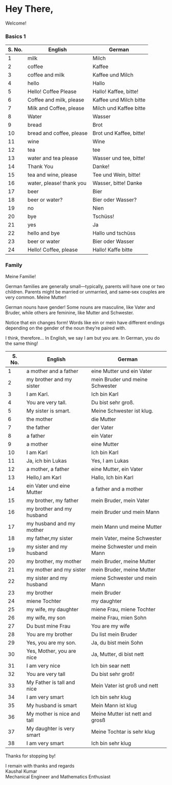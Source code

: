 # Hey There, 

Welcome!

### Basics 1

|S. No.|English                 |German                 |
|------|------------------------|-----------------------|
|1     |milk                    |Milch                  |
|2     |coffee                  |Kaffee                 |
|3     |coffee and milk         |Kaffee und Milch       |
|4     |hello                   |Hallo                  |
|5     |Hello! Coffee Please    |Hallo! Kaffee, bitte!  |
|6     |Coffee and milk, please |Kaffee und Milch bitte |
|7     |Milk and Coffee, please |Milch und Kaffee bitte |
|8     |Water                   |Wasser                 |
|9     |bread                   |Brot                   |
|10    |bread and coffee, please|Brot und Kaffee, bitte!|
|11    |wine                    |Wine                   |
|12    |tea                     |tee                    |
|13    |water and tea please    |Wasser und tee, bitte! |
|14    |Thank You               |Danke!                 |
|15    |tea and wine, please    |Tee und Wein, bitte!   |
|16    |water, please! thank you|Wasser, bitte! Danke   |
|17    |beer                    |Bier                   |
|18    |beer or water?          |Bier oder Wasser?      |
|19    |no                      |Nien                   |
|20    |bye                     |Tschüss!               |
|21    |yes                     |Ja                     |
|22    |hello and bye           |Hallo und tschüss      |
|23    |beer or water           |Bier oder Wasser       |
|24    |Hello! Coffee, please   |Hallo! Kaffe bitte     |


### Family

Meine Familie!

German families are generally small—typically, parents will have one or two children. Parents might be married or unmarried, and same‑sex couples are very common. 
Meine Mutter!

German nouns have gender! Some nouns are masculine, like Vater and  Bruder, while others are feminine, like Mutter and Schwester. 

Notice that ein changes form! Words like ein or mein have different endings depending on the gender of the noun they’re paired with.

I think, therefore...
In English, we say I am but you are. In German, you do the same thing!

|S. No.|English                   |German                         |
|------|--------------------------|-------------------------------|
|1     |a mother and a father     |eine Mutter und ein Vater      |
|2     |my brother and my sister  |mein Bruder und meine Schwester|
|3     |I am Karl.                |Ich bin Karl                   |
|4     |You are very tall.        |Du bist sehr groß.             |
|5     |My sister is smart.       |Meine Schwester ist klug.      |
|6     |the mother                |die Mutter                     |
|7     |the father                |der Vater                      |
|8     |a father                  | ein Vater                     |
|9     |a mother                  |eine Mutter                    |
|10    |I am Karl                 |Ich bin Karl                   |
|11    |Ja, ich bin Lukas         |Yes, I am Lukas                |
|12    |a mother, a father        |eine Mutter, ein Vater         |
|13    |Hello,I am Karl           |Hallo, Ich bin Karl            |
|14    |ein Vater und eine Mutter |a father and a mother          |
|15    |my brother, my father     |mein Bruder, mein Vater        |
|16    |my brother and my husband |mein Bruder und mein Mann      |
|17    |my husband and my mother  |mein Mann und meine Mutter     |
|18    |my father,my sister       |mein Vater, meine Schwester    |
|19    |my sister and my husband  |meine Schwester und mein Mann  |
|20    |my brother, my mother     |mein Bruder, meine Mutter      |
|21    |my mother and my sister   |mein Bruder, meine Mutter      |
|22    |my sister and my husband  |miene Schwester und mein Mann  |
|23    |my brother                |mein Bruder                    |
|24    |miene Tochter             |my daughter                    |
|25    |my wife, my daughter      |miene Frau, miene Tochter      |
|26    |my wife, my son           |meine Frau, mien Sohn          |
|27    |Du bust mine Frau         | You are my wife               |
|28    |You are my brother        |Du list mein Bruder            |
|29    |Yes, you are my son.      |Ja, du bist mein Sohn          |
|30    |Yes, Mother, you are nice |Ja, Mutter, di bist nett       |
|31    |I am very nice            |Ich bin sear nett              |
|32    |You are very tall         |Du bist sehr groß!             |
|33    |My Father is tall and nice|Mein Vater ist groß und nett   |
|34    |I am very smart           |Ich bin sehr klug              |
|35    |My husband is smart       |Mein Mann ist klug             |
|36    |My mother is nice and tall|Meine Mutter ist nett and grosß|
|37    |My daughter is very smart |Meine Tochtar is sehr klug     |
|38    |I am very smart           |Ich bin sehr klug              |


Thanks for stopping by!

I remain with thanks and regards <br/>
Kaushal Kumar <br/>
Mechanical Engineer and Mathematics Enthusiast